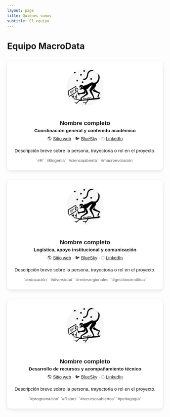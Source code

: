 ```yaml
---
layout: page
title: Quienes somos
subtitle: El equipo
---
```


# Equipo MacroData

<style>
  .person-grid {
    display: grid;
    grid-template-columns: repeat(auto-fit, minmax(250px, 1fr));
    gap: 2rem;
    margin-top: 2rem;
  }

  .person-card {
    background: rgba(255, 255, 255, 0.85);
    border-radius: 12px;
    padding: 1.5rem;
    text-align: center;
    box-shadow: 0 4px 12px rgba(0, 0, 0, 0.1);
    font-family: sans-serif;
  }

  .person-card img {
    width: 120px;
    height: 120px;
    border-radius: 50%;
    object-fit: cover;
    margin-bottom: 1rem;
  }

  .person-card h3 {
    font-size: 1.2rem;
    margin-bottom: 0.25rem;
  }

  .person-card .role {
    font-weight: bold;
    font-size: 0.95rem;
    margin-bottom: 0.5rem;
  }

  .person-card .links {
    font-size: 0.9rem;
    margin-bottom: 1rem;
    color: #444;
  }

  .person-card p {
    font-size: 0.95rem;
    margin-bottom: 1rem;
  }

  .person-card .interests {
    font-size: 0.85rem;
    color: #666;
  }
</style>

<div class="person-grid">

<div class="person-card">
  <img src="assets/img/avatar-icon.png" alt="Nombre completo">
  <h3>Nombre completo</h3>
  <div class="role">Coordinación general y contenido académico</div>
  <div class="links">
    🌎 <a href="#">Sitio web</a> · 🐦 <a href="#">BlueSky</a> · 💼 <a href="#">LinkedIn</a>
  </div>
  <p>
    Descripción breve sobre la persona, trayectoria o rol en el proyecto.
  </p>
  <div class="interests">`#R` `#filogenia` `#cienciaabierta` `#macroevolución`</div>
</div>

<div class="person-card">
  <img src="assets/img/avatar-icon.png" alt="Nombre completo">
  <h3>Nombre completo</h3>
  <div class="role">Logística, apoyo institucional y comunicación</div>
  <div class="links">
    🌎 <a href="#">Sitio web</a> · 🐦 <a href="#">BlueSky</a> · 💼 <a href="#">LinkedIn</a>
  </div>
  <p>
    Descripción breve sobre la persona, trayectoria o rol en el proyecto.
  </p>
  <div class="interests">`#educación` `#diversidad` `#redesregionales` `#gestióncientífica`</div>
</div>

<div class="person-card">
  <img src="assets/img/avatar-icon.png" alt="Nombre completo">
  <h3>Nombre completo</h3>
  <div class="role">Desarrollo de recursos y acompañamiento técnico</div>
  <div class="links">
    🌎 <a href="#">Sitio web</a> · 🐦 <a href="#">BlueSky</a> · 💼 <a href="#">LinkedIn</a>
  </div>
  <p>
    Descripción breve sobre la persona, trayectoria o rol en el proyecto.
  </p>
  <div class="interests">`#programación` `#Rstats` `#recursosabiertos` `#pedagogía`</div>
</div>

</div>



